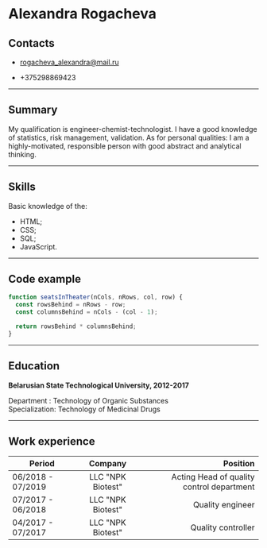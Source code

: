 # **Alexandra Rogacheva**  


## Contacts  

* rogacheva_alexandra@mail.ru  

* +375298869423  


***

## Summary

My qualification is engineer-chemist-technologist.
I have a good knowledge of statistics, risk management, validation.
As for personal qualities: I am a highly-motivated, responsible person with good abstract and analytical thinking.

***

## Skills

Basic knowledge of the:

* HTML;
* CSS;
* SQL;
* JavaScript.

***

## Code example

```javascript
function seatsInTheater(nCols, nRows, col, row) {
  const rowsBehind = nRows - row;
  const columnsBehind = nCols - (col - 1);

  return rowsBehind * columnsBehind;
}
```

***

## Education

**Belarusian State Technological
University, 2012-2017**  

Department : Technology of Organic Substances  
Specialization: Technology of Medicinal Drugs

***

## Work experience


| Period      | Company| Position |
| ------------- |:-------------:| -----:|
| 06/2018 - 07/2019       | LLC "NPK Biotest"| Acting Head of quality control department  |
| 07/2017 - 06/2018      |LLC "NPK Biotest"| Quality engineer |
|04/2017 - 07/2017|LLC "NPK Biotest"| Quality controller |


